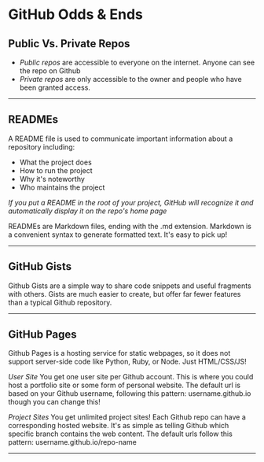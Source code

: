 # GitHub Odds & Ends

## Public Vs. Private Repos

- _Public repos_ are accessible to everyone on the internet. Anyone can see the repo on Github
- _Private repos_ are only accessible to the owner and people who have been granted access.

---

## READMEs

A README file is used to communicate important information about a repository including:

- What the project does
- How to run the project
- Why it's noteworthy
- Who maintains the project

_If you put a README in the root of your project, GitHub will recognize it and automatically display it on the repo's home page_

READMEs are Markdown files, ending with the .md extension. Markdown is a convenient syntax to generate formatted text. It's easy to pick up!

---

## GitHub Gists

Github Gists are a simple way to share code snippets and useful fragments with others. Gists are much easier to create, but offer far fewer features than a typical Github repository.

---

## GitHub Pages

Github Pages is a hosting service for static webpages, so it does not support server-side code like Python, Ruby, or Node. Just HTML/CSS/JS!

_User Site_
You get one user site per Github account. This is where you could host a portfolio site or some form of personal website. The default url is based on your Github username, following this pattern: username.github.io though you can change this!

_Project Sites_
You get unlimited project sites! Each Github repo can have a corresponding hosted website. It's as simple as telling Github which specific branch contains the web content. The default urls follow this pattern: username.github.io/repo-name

---
